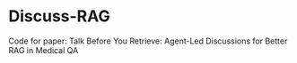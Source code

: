 # Discuss-RAG
Code for paper: Talk Before You Retrieve: Agent-Led Discussions for Better RAG in Medical QA
